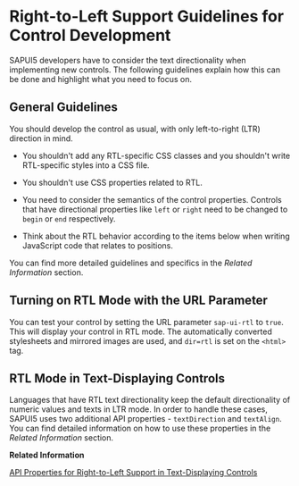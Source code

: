 <!-- loioc69c61d7c9bc4514b9479b3998f61ef6 -->

# Right-to-Left Support Guidelines for Control Development

SAPUI5 developers have to consider the text directionality when implementing new controls. The following guidelines explain how this can be done and highlight what you need to focus on.



## General Guidelines

You should develop the control as usual, with only left-to-right \(LTR\) direction in mind.

-   You shouldn't add any RTL-specific CSS classes and you shouldn't write RTL-specific styles into a CSS file.

-   You shouldn't use CSS properties related to RTL.

-   You need to consider the semantics of the control properties. Controls that have directional properties like `left` or `right` need to be changed to `begin` or `end` respectively.

-   Think about the RTL behavior according to the items below when writing JavaScript code that relates to positions.


You can find more detailed guidelines and specifics in the *Related Information* section.



## Turning on RTL Mode with the URL Parameter

You can test your control by setting the URL parameter `sap-ui-rtl` to `true`. This will display your control in RTL mode. The automatically converted stylesheets and mirrored images are used, and `dir=rtl` is set on the `<html>` tag.



## RTL Mode in Text-Displaying Controls

Languages that have RTL text directionality keep the default directionality of numeric values and texts in LTR mode. In order to handle these cases, SAPUI5 uses two additional API properties - `textDirection` and `textAlign`. You can find detailed information on how to use these properties in the *Related Information* section.

**Related Information**  


[API Properties for Right-to-Left Support in Text-Displaying Controls](../05_Developing_Apps/api-properties-for-right-to-left-support-in-text-displaying-controls-7e7cd0a.md "Languages with right-to-left (RTL) text directionality keep the default directionality of numeric values and texts in left-to-right (LTR) mode. To ensure correct handling, two API properties have been introduced - textDirection and textAlign.")


